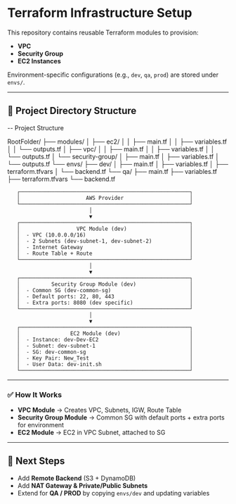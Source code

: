 # Terraform Infrastructure Setup

This repository contains reusable Terraform modules to provision:
- **VPC**
- **Security Group**
- **EC2 Instances**
  
Environment-specific configurations (e.g., `dev`, `qa`, `prod`) are stored under `envs/`.

---

## 📂 Project Directory Structure
-- Project Structure

RootFolder/
├── modules/
│   ├── ec2/
│   │   ├── main.tf
│   │   ├── variables.tf
│   │   └── outputs.tf
│   ├── vpc/
│   │   ├── main.tf
│   │   ├── variables.tf
│   │   └── outputs.tf
│   └── security-group/
│       ├── main.tf
│       ├── variables.tf
│       └── outputs.tf
└── envs/
    ├── dev/
    │   ├── main.tf
    │   ├── variables.tf
    │   ├── terraform.tfvars
    │   └── backend.tf
    └── qa/
        ├── main.tf
        ├── variables.tf
        ├── terraform.tfvars
        └── backend.tf






       ┌──────────────────────────────────────────────────────┐
       │                     AWS Provider                     │
       └──────────────────────────────────────────────────────┘
                              │
                              ▼
       ┌──────────────────────────────────────────────────────┐
       │                  VPC Module (dev)                    │
       │  - VPC (10.0.0.0/16)                                 │
       │  - 2 Subnets (dev-subnet-1, dev-subnet-2)            │
       │  - Internet Gateway                                  │
       │  - Route Table + Route                               │
       └──────────────────────────────────────────────────────┘
                              │
                              ▼
       ┌──────────────────────────────────────────────────────┐
       │          Security Group Module (dev)                 │
       │  - Common SG (dev-common-sg)                         │
       │  - Default ports: 22, 80, 443                        │
       │  - Extra ports: 8080 (dev specific)                  │
       └──────────────────────────────────────────────────────┘
                              │
                              ▼
       ┌──────────────────────────────────────────────────────┐
       │                EC2 Module (dev)                      │
       │  - Instance: dev-Dev-EC2                             │
       │  - Subnet: dev-subnet-1                              │
       │  - SG: dev-common-sg                                 │
       │  - Key Pair: New_Test                                │
       │  - User Data: dev-init.sh                            │
       └──────────────────────────────────────────────────────┘


---

### ✅ How It Works
- **VPC Module** → Creates VPC, Subnets, IGW, Route Table
- **Security Group Module** → Common SG with default ports + extra ports for environment
- **EC2 Module** → EC2 in VPC Subnet, attached to SG

---

## 🚀 Next Steps
- Add **Remote Backend** (S3 + DynamoDB)
- Add **NAT Gateway & Private/Public Subnets**
- Extend for **QA / PROD** by copying `envs/dev` and updating variables
